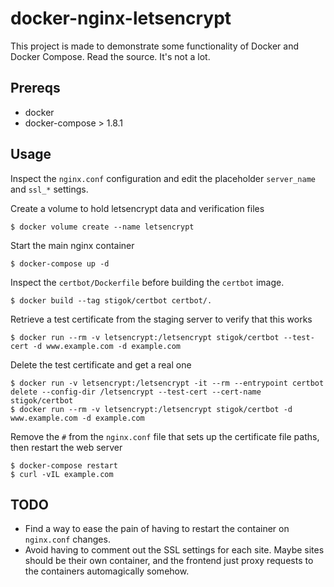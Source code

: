 # docker-nginx-letsencrypt
This project is made to demonstrate some functionality of Docker and Docker Compose.
Read the source. It's not a lot.

## Prereqs
- docker
- docker-compose > 1.8.1

## Usage
Inspect the `nginx.conf` configuration and edit the placeholder `server_name` and `ssl_*` settings.

Create a volume to hold letsencrypt data and verification files

    $ docker volume create --name letsencrypt

Start the main nginx container

    $ docker-compose up -d
    
Inspect the `certbot/Dockerfile` before building the `certbot` image.

    $ docker build --tag stigok/certbot certbot/.

Retrieve a test certificate from the staging server to verify that this works

    $ docker run --rm -v letsencrypt:/letsencrypt stigok/certbot --test-cert -d www.example.com -d example.com
    
Delete the test certificate and get a real one

    $ docker run -v letsencrypt:/letsencrypt -it --rm --entrypoint certbot delete --config-dir /letsencrypt --test-cert --cert-name stigok/certbot
    $ docker run --rm -v letsencrypt:/letsencrypt stigok/certbot -d www.example.com -d example.com

Remove the `#` from the `nginx.conf` file that sets up the certificate file paths, then restart the web server

    $ docker-compose restart
    $ curl -vIL example.com

## TODO
- Find a way to ease the pain of having to restart the container on `nginx.conf` changes.
- Avoid having to comment out the SSL settings for each site. Maybe sites should be their own container, and the frontend just proxy requests to the containers automagically somehow.
